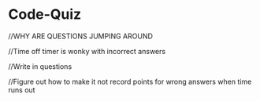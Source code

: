 # Code-Quiz

//WHY ARE QUESTIONS JUMPING AROUND

//Time off timer is wonky with incorrect answers

//Write in questions

//Figure out how to make it not record points for wrong answers when time runs out
